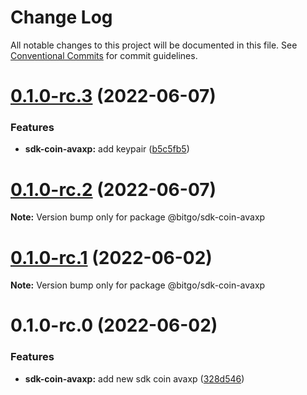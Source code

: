# Change Log

All notable changes to this project will be documented in this file.
See [Conventional Commits](https://conventionalcommits.org) for commit guidelines.

# [0.1.0-rc.3](https://github.com/BitGo/BitGoJS/compare/@bitgo/sdk-coin-avaxp@0.1.0-rc.2...@bitgo/sdk-coin-avaxp@0.1.0-rc.3) (2022-06-07)


### Features

* **sdk-coin-avaxp:** add keypair ([b5c5fb5](https://github.com/BitGo/BitGoJS/commit/b5c5fb54346175896ffc303ec2ec5fad6cd48f82))





# [0.1.0-rc.2](https://github.com/BitGo/BitGoJS/compare/@bitgo/sdk-coin-avaxp@0.1.0-rc.1...@bitgo/sdk-coin-avaxp@0.1.0-rc.2) (2022-06-07)

**Note:** Version bump only for package @bitgo/sdk-coin-avaxp





# [0.1.0-rc.1](https://github.com/BitGo/BitGoJS/compare/@bitgo/sdk-coin-avaxp@0.1.0-rc.0...@bitgo/sdk-coin-avaxp@0.1.0-rc.1) (2022-06-02)

**Note:** Version bump only for package @bitgo/sdk-coin-avaxp





# 0.1.0-rc.0 (2022-06-02)


### Features

* **sdk-coin-avaxp:** add new sdk coin avaxp ([328d546](https://github.com/BitGo/BitGoJS/commit/328d546897d5df645d5bcbf6ca22c56d045bc306))
